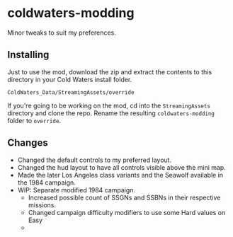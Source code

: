 # coldwaters-modding
Minor tweaks to suit my preferences.

## Installing

Just to use the mod, download the zip and extract the contents to this directory in your Cold Waters install folder.

    ColdWaters_Data/StreamingAssets/override

If you're going to be working on the mod, cd into the `StreamingAssets` directory and clone the repo.
Rename the resulting `coldwaters-modding` folder to `override`.

## Changes

* Changed the default controls to my preferred layout.
* Changed the hud layout to have all controls visible above the mini map.
* Made the later Los Angeles class variants and the Seawolf available in the 1984 campaign.
* WIP: Separate modified 1984 campaign.
    - Increased possible count of SSGNs and SSBNs in their respective missions.
    - Changed campaign difficulty modifiers to use some Hard values on Easy
    - 